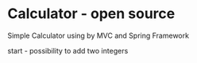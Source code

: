 # Calculator - open source
Simple Calculator using by MVC and Spring Framework

start - possibility to add two integers
